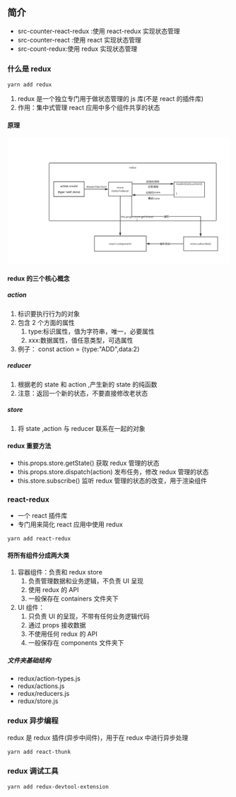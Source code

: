 ## 简介

- src-counter-react-redux :使用 react-redux 实现状态管理
- src-counter-react :使用 react 实现状态管理
- src-count-redux:使用 redux 实现状态管理

### 什么是 redux

```shell
yarn add redux
```

1. redux 是一个独立专门用于做状态管理的 js 库(不是 react 的插件库)
2. 作用：集中式管理 react 应用中多个组件共享的状态

#### 原理

![image](./redux原理.png)

#### redux 的三个核心概念

##### action

1. 标识要执行行为的对象
2. 包含 2 个方面的属性
   1. type:标识属性，值为字符串，唯一，必要属性
   2. xxx:数据属性，值任意类型，可选属性
3. 例子： const action = {type:"ADD",data:2}

##### reducer

1. 根据老的 state 和 action ,产生新的 state 的纯函数
2. 注意：返回一个新的状态，不要直接修改老状态

##### store

1. 将 state ,action 与 reducer 联系在一起的对象

#### redux 重要方法

- this.props.store.getState() 获取 redux 管理的状态
- this.props.store.dispatch(action) 发布任务，修改 redux 管理的状态
- this.store.subscribe() 监听 redux 管理的状态的改变，用于渲染组件

### react-redux

- 一个 react 插件库
- 专门用来简化 react 应用中使用 redux

```shell
yarn add react-redux
```

#### 将所有组件分成两大类

1. 容器组件：负责和 redux store
   1. 负责管理数据和业务逻辑，不负责 UI 呈现
   2. 使用 redux 的 API
   3. 一般保存在 containers 文件夹下
2. UI 组件：
   1. 只负责 UI 的呈现，不带有任何业务逻辑代码
   2. 通过 props 接收数据
   3. 不使用任何 redux 的 API
   4. 一般保存在 components 文件夹下

##### 文件夹基础结构

- redux/action-types.js
- redux/actions.js
- redux/reducers.js
- redux/store.js

### redux 异步编程

redux 是 redux 插件(异步中间件)，用于在 redux 中进行异步处理

```shell
yarn add react-thunk
```

### redux 调试工具

```shell
yarn add redux-devtool-extension
```
